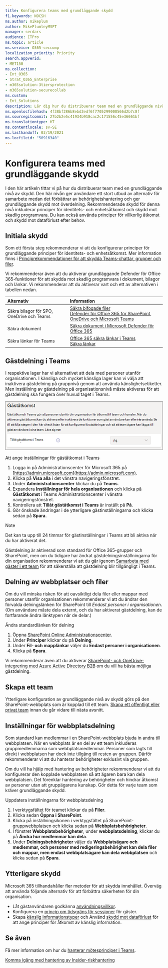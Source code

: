 ```yaml
---
title: Konfigurera teams med grundläggande skydd
f1.keywords: NOCSH
ms.author: mikeplum
author: MikePlumleyMSFT
manager: serdars
audience: ITPro
ms.topic: article
ms.service: O365-seccomp
localization_priority: Priority
search.appverid:
- MET150
ms.collection:
- Ent_O365
- Strat_O365_Enterprise
- m365solution-3tiersprotection
- m365solution-securecollab
ms.custom:
- Ent_Solutions
description: Lär dig hur du distribuerar team med en grundläggande nivå av skydd.
ms.openlocfilehash: 4f38bf286b8ebd3edf6f7705299008566d2b7c8f
ms.sourcegitcommit: 27b2b2e5c41934b918cac2c171556c45e36661bf
ms.translationtype: HT
ms.contentlocale: sv-SE
ms.lasthandoff: 03/19/2021
ms.locfileid: "50916340"
---
```

# <a name="configure-teams-with-baseline-protection"></a>Konfigurera teams med grundläggande skydd

I den här artikeln tittar vi på hur du distribuerar team med en grundläggande nivå av skydd. Den här nivån ger användare ett stort utbud av alternativ för samarbete medan det förbättrar av behörighetshantering och ger grundläggande skydd mot överdelning. Rekommenderade skydd för denna nivå inkluderar principer för identitets- och enhetsåtkomst och skydd mot skadlig programvara. Du kan också använda principer för villkorlig åtkomst och skydd mot dataförlust efter behov.

## <a name="initial-protections"></a>Initiala skydd

Som ett första steg rekommenderar vi att du konfigurerar principer för grundläggande principer för identitets- och enhetsåtkomst. Mer information finns i [Principrekommendationer för att skydda Teams-chattar, grupper och filer](../security/office-365-security/teams-access-policies.md).

Vi rekommenderar även att du aktiverar grundläggande Defender för Office 365-funktioner för att skydda mot skadlig programvara i dokument, bilagor och länkar. Vi rekommenderar att du aktiverar vart och ett av alternativen i tabellen nedan.

|Alternativ|Information |
|:------|:-----------|
|Säkra bilagor för SPO, OneDrive och Teams|[Säkra bifogade filer](../security/office-365-security/atp-safe-attachments.md)<br>[Defender för Office 365 för SharePoint, OneDrive och Microsoft Teams](../security/office-365-security/atp-for-spo-odb-and-teams.md)|
|Säkra dokument|[Säkra dokument i Microsoft Defender för Office 365](../security/office-365-security/safe-docs.md)|
|Säkra länkar för Teams|[Office 365 säkra länkar i Teams](../security/office-365-security/atp-safe-links.md#safe-links-settings-for-microsoft-teamssafe-links-settings-for-microsoft-teams)<br>[Säkra länkar](../security/office-365-security/atp-safe-links.md)|

## <a name="teams-guest-sharing"></a>Gästdelning i Teams

I respektive lager har vi alternativet att dela med personer utanför organisationen. I känsliga och mycket känsliga lager kan vi välja att inaktivera gästdelning på gruppnivå genom att använda känslighetsetiketter. Men inställning av gästdelning på organisationsnivå måste aktiveras för att gästdelning ska fungera över huvud taget i Teams.

![Skärmbild av växling för gäståtkomst i Teams](../media/teams-guest-access-toggle-on.png)

Att ange inställningar för gäståtkomst i Teams

1. Logga in på Administrationscenter för Microsoft 365 på [https://admin.microsoft.com](https://admin.microsoft.com).
2. Klicka på **Visa alla** i det vänstra navigeringsfönstret.
3. Under **Administrationscenter** klickar du på **Teams**.
4. Expandera **Inställningar för hela organisationen** och klicka på **Gäståtkomst** i Teams Administrationscenter i vänstra navigeringsfönstret.
5. Kontrollera att **Tillåt gäståtkomst i Teams** är inställt på **På**.
6. Gör önskade ändringar i de ytterligare gästinställningarna och klicka sedan på **Spara**.

> [!NOTE]
> Det kan ta upp till 24 timmar för gästinställningar i Teams att bli aktiva när du har aktiverat det.

Gästdelning är aktiverad som standard för Office 365-grupper och SharePoint, men om du tidigare har ändrat gästdelningsinställningarna för din organisation rekommenderar vi att du går igenom [Samarbeta med gäster i ett team](./collaborate-as-team.md) för att säkerställa att gästdelning blir tillgängligt i Teams.

## <a name="site-and-file-sharing"></a>Delning av webbplatser och filer

Om du vill minska risken för att oavsiktligt dela filer eller mappar med personer utanför organisationen rekommenderar vi att du ändrar den förvalda delningslänken för SharePoint till *Endast personer i organisationen*. (Om användare måste dela externt, och du har aktiverat gästdelning, kan de fortfarande ändra länktypen när de delar.)

Ändra standardlänken för delning
1. Öppna [SharePoint Online Administrationscenter](https://admin.microsoft.com/sharepoint).
2. Under **Principer** klickar du på **Delning**.
3. Under **Fil- och mapplänkar** väljer du **Endast personer i organisationen**.
4. Klicka på **Spara**.

Vi rekommenderar även att du aktiverar [SharePoint- och OneDrive-integrering med Azure Active Directory B2B](/sharepoint/sharepoint-azureb2b-integration-preview) om du vill ha bästa möjliga gästdelning.

## <a name="create-a-team"></a>Skapa ett team

Ytterligare konfiguration av grundläggande nivå av skydd görs på den SharePoint-webbplats som är kopplad till ett team. [Skapa ett offentligt eller privat team](https://support.office.com/article/174adf5f-846b-4780-b765-de1a0a737e2b) innan du går vidare till nästa avsnitt.

## <a name="site-sharing-settings"></a>Inställningar för webbplatsdelning

Som standard kan medlemmar i en SharePoint-webbplats bjuda in andra till webbplatsen. När en webbplats är en del av ett team inkluderas gruppmedlemmarna som webbplatsmedlemmar. Personer som lagts till direkt i webbplatsen har dock inte tillgång till resten av gruppen. Därför rekommenderar vi att du hanterar behörigheter exklusivt via gruppen.

Om du vill ha hjälp med hantering av behörigheter rekommenderar vi att du konfigurerar den kopplade webbplatsen så att ägaren bara kan dela webbplatsen. Det förenklar hantering av behörigheter och hindrar åtkomst av personer utan att gruppägarens kunskap. Gör detta för varje team som kräver grundläggande skydd.

Uppdatera inställningarna för webbplatsdelning
1. I verktygsfältet för teamet klickar du på **Filer**.
2. Klicka sedan **Öppna i SharePoint**.
3. Klicka på inställningsikonen i verktygsfältet på SharePoint-gruppwebbplatsen och klicka sedan på **Webbplatsbehörigheter**.
4. I fönstret **Webbplatsbehörigheter**, under **webbplatsdelning**, klickar du på **Ändra hur medlemmar kan dela**.
5. Under **Delningsbehörigheter** väljer du **Webbplatsägare och medlemmar, och personer med redigeringsbehörighet kan dela filer och mappar, men endast webbplatsägare kan dela webbplatsen** och klicka sedan på **Spara**.

## <a name="additional-protections"></a>Ytterligare skydd

Microsoft 365 tillhandahåller fler metoder för att skydda innehållet. Överväg att använda följande alternativ för att förbättra säkerheten för din organisation.

- Låt gästanvändaren godkänna [användningsvillkor](/azure/active-directory/conditional-access/terms-of-use).
- Konfigurera en [princip om tidsgräns för sessioner](/azure/active-directory/conditional-access/howto-conditional-access-session-lifetime) för gäster.
- Skapa [känslig informationstyper](../compliance/sensitive-information-type-learn-about.md) och Använd [skydd mot dataförlust](../compliance/data-loss-prevention-policies.md) för att ange principer för åtkomst av känslig information.

## <a name="see-also"></a>Se även

Få mer information om hur du [hanterar mötesprinciper i Teams](/microsoftteams/meeting-policies-in-teams).

[Komma igång med hantering av Insider-riskhantering](../compliance/insider-risk-management-configure.md)